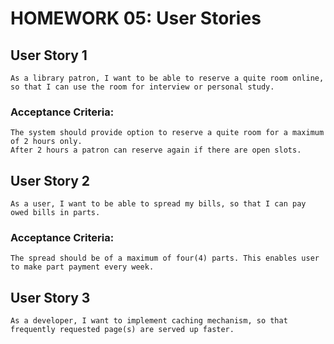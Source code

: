 # HOMEWORK 05: User Stories

##  User Story 1
    As a library patron, I want to be able to reserve a quite room online, so that I can use the room for interview or personal study.

### Acceptance Criteria:
    The system should provide option to reserve a quite room for a maximum of 2 hours only.
    After 2 hours a patron can reserve again if there are open slots.

##  User Story 2
    As a user, I want to be able to spread my bills, so that I can pay owed bills in parts.   

### Acceptance Criteria:
    The spread should be of a maximum of four(4) parts. This enables user to make part payment every week.

##  User Story 3
    As a developer, I want to implement caching mechanism, so that frequently requested page(s) are served up faster.
   

